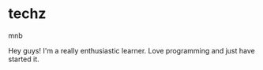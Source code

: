 # techz
mnb

Hey guys!
I'm a really enthusiastic learner. Love programming and just have started it.
